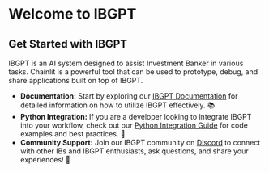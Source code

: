 # Welcome to IBGPT

## Get Started with IBGPT

IBGPT is an AI system designed to assist Investment Banker in various tasks. Chainlit is a powerful tool that can be used to prototype, debug, and share applications built on top of IBGPT.

- **Documentation:** Start by exploring our [IBGPT Documentation](https://docs.cfo-gpt.com) for detailed information on how to utilize IBGPT effectively. 📚
- **Python Integration:** If you are a developer looking to integrate IBGPT into your workflow, check out our [Python Integration Guide](https://python.cfo-gpt.com/en/latest/) for code examples and best practices. 🐍
- **Community Support:** Join our IBGPT community on [Discord](https://discord.gg/6adMQxSpJS) to connect with other IBs and IBGPT enthusiasts, ask questions, and share your experiences! 💬